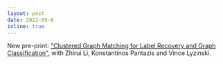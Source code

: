 ```yaml
---
layout: post
date: 2022-05-6
inline: true
---
```


New pre-print: ["Clustered Graph Matching for Label Recovery and Graph Classification"](https://arxiv.org/abs/2205.03486), with Zhirui Li, Konstantinos Pantazis and Vince Lyzinski.